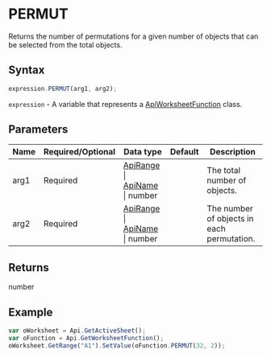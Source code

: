 # PERMUT

Returns the number of permutations for a given number of objects that can be selected from the total objects.

## Syntax

```javascript
expression.PERMUT(arg1, arg2);
```

`expression` - A variable that represents a [ApiWorksheetFunction](../ApiWorksheetFunction.md) class.

## Parameters

| **Name** | **Required/Optional** | **Data type** | **Default** | **Description** |
| ------------- | ------------- | ------------- | ------------- | ------------- |
| arg1 | Required | [ApiRange](../../ApiRange/ApiRange.md) \| [ApiName](../../ApiName/ApiName.md) \| number |  | The total number of objects. |
| arg2 | Required | [ApiRange](../../ApiRange/ApiRange.md) \| [ApiName](../../ApiName/ApiName.md) \| number |  | The number of objects in each permutation. |

## Returns

number

## Example



```javascript editor-xlsx
var oWorksheet = Api.GetActiveSheet();
var oFunction = Api.GetWorksheetFunction();
oWorksheet.GetRange("A1").SetValue(oFunction.PERMUT(32, 2));
```
